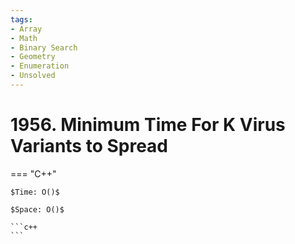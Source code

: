 ```yaml
---
tags:
- Array
- Math
- Binary Search
- Geometry
- Enumeration
- Unsolved
---
```



# 1956. Minimum Time For K Virus Variants to Spread

=== "C++"

    $Time: O()$

    $Space: O()$

    ```c++
    ```